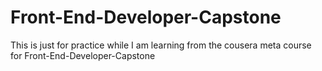 # Front-End-Developer-Capstone
This is just for practice while I am learning from the cousera meta course for Front-End-Developer-Capstone
